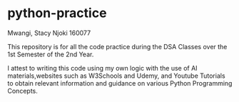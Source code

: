 # python-practice

Mwangi, Stacy Njoki 160077

This repository is for all the code practice during the DSA Classes over the 1st Semester of the 2nd Year.

I attest to writing this code using my own logic with the use of AI materials,websites such as W3Schools and Udemy, and Youtube Tutorials to obtain relevant information and guidance on various Python Programming Concepts.
